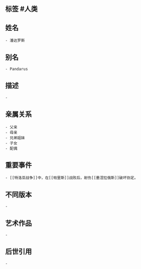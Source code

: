 ## 标签  #人类
## 姓名
	- 潘达罗斯
## 别名
	- Pandarus
## 描述
	-
## 亲属关系
	- 父亲
	- 母亲
	- 兄弟姐妹
	- 子女
	- 配偶
## 重要事件
	- [[特洛亚战争]]中，在[[帕里斯]]战败后，射伤[[墨涅拉俄斯]]破坏协定。
## 不同版本
	-
## 艺术作品
	-
## 后世引用
	-
